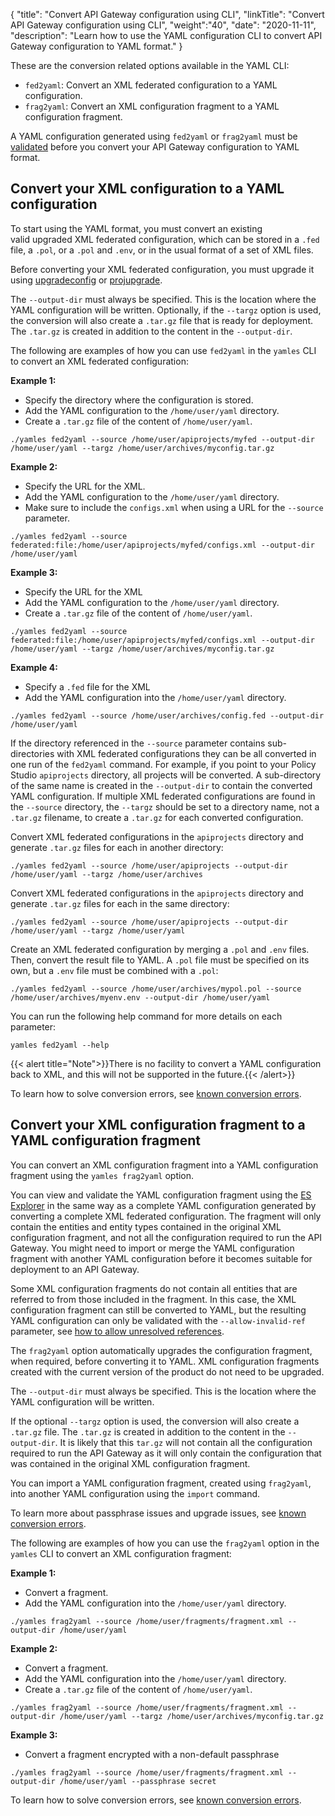 {
"title": "Convert API Gateway configuration using CLI",
"linkTitle": "Convert API Gateway configuration using CLI",
"weight":"40",
"date": "2020-11-11",
"description": "Learn how to use the YAML configuration CLI to convert API Gateway configuration to YAML format."
}

These are the conversion related options available in the YAML CLI:

* `fed2yaml`: Convert an XML federated configuration to a YAML configuration.
* `frag2yaml`: Convert an XML configuration fragment to a YAML configuration fragment.

A YAML configuration generated using `fed2yaml` or `frag2yaml` must be [validated](/docs/apim_yamles/apim_yamles_cli/yamles_cli_validate/#validate-configuration-changes-in-the-yaml-configuration) before you convert your API Gateway configuration to YAML format.

## Convert your XML configuration to a YAML configuration

To start using the YAML format, you must convert an existing valid upgraded XML federated configuration, which can be stored in a `.fed` file, a `.pol`, or a `.pol` and `.env`, or in the usual format of a set of XML files.

Before converting your XML federated configuration, you must upgrade it using [upgradeconfig](/docs/apim_installation/apigw_upgrade/upgrade_analytics/#upgradeconfig-options) or [projupgrade](/docs/apim_reference/devopstools_ref/#projupgrade-command-options).

The `--output-dir` must always be specified. This is the location where the YAML configuration will be written. Optionally, if the `--targz` option is used, the conversion will also create a `.tar.gz` file that is ready for deployment. The `.tar.gz` is created in addition to the content in the `--output-dir`.

The following are examples of how you can use `fed2yaml` in the `yamles` CLI to convert an XML federated configuration:

**Example 1:**

* Specify the directory where the configuration is stored.
* Add the YAML configuration to the `/home/user/yaml` directory.
* Create a `.tar.gz` file of the content of `/home/user/yaml`.

```
./yamles fed2yaml --source /home/user/apiprojects/myfed --output-dir /home/user/yaml --targz /home/user/archives/myconfig.tar.gz
```

**Example 2:**

* Specify the URL for the XML.
* Add the YAML configuration to the `/home/user/yaml` directory.
* Make sure to include the `configs.xml` when using a URL for the `--source` parameter.

```
./yamles fed2yaml --source federated:file:/home/user/apiprojects/myfed/configs.xml --output-dir /home/user/yaml
```

**Example 3:**

* Specify the URL for the XML
* Add the YAML configuration to the `/home/user/yaml` directory.
* Create a `.tar.gz` file of the content of `/home/user/yaml`.

```
./yamles fed2yaml --source federated:file:/home/user/apiprojects/myfed/configs.xml --output-dir /home/user/yaml --targz /home/user/archives/myconfig.tar.gz
```

**Example 4:**

* Specify a `.fed` file for the XML
* Add the YAML configuration into the `/home/user/yaml` directory.

```
./yamles fed2yaml --source /home/user/archives/config.fed --output-dir /home/user/yaml
```

If the directory referenced in the `--source` parameter contains sub-directories with XML federated configurations they can be all converted in one run of the `fed2yaml` command. For example, if you point to your Policy Studio `apiprojects` directory, all projects will be converted. A sub-directory of the same name is created in the `--output-dir` to contain the converted YAML configuration. If multiple XML federated configurations are found in the `--source` directory, the `--targz` should be set to a directory name, not a `.tar.gz` filename, to create a `.tar.gz` for each converted configuration.

Convert XML federated configurations in the `apiprojects` directory and generate `.tar.gz` files for each in another directory:

```
./yamles fed2yaml --source /home/user/apiprojects --output-dir /home/user/yaml --targz /home/user/archives
```

Convert XML federated configurations in the `apiprojects` directory and generate `.tar.gz` files for each in the same directory:

```
./yamles fed2yaml --source /home/user/apiprojects --output-dir /home/user/yaml --targz /home/user/yaml
```

Create an XML federated configuration by merging a `.pol` and `.env` files. Then, convert the result file to YAML. A `.pol` file must be specified on its own, but a `.env` file must be combined with a `.pol`:

```
./yamles fed2yaml --source /home/user/archives/mypol.pol --source /home/user/archives/myenv.env --output-dir /home/user/yaml
```

You can run the following help command for more details on each parameter:

```
yamles fed2yaml --help
```

{{< alert title="Note">}}There is no facility to convert a YAML configuration back to XML, and this will not be supported in the future.{{< /alert>}}

To learn how to solve conversion errors, see [known conversion errors](/docs/apim_yamles/apim_yamles_references/yamles_known_conversion_errors).

## Convert your XML configuration fragment to a YAML configuration fragment

You can convert an XML configuration fragment into a YAML configuration fragment using the `yamles frag2yaml` option.

You can view and validate the YAML configuration fragment using the [ES Explorer](/docs/apigtw_devguide/entity_store/#use-the-es-explorer) in the same way as a complete YAML configuration generated by converting a complete XML federated configuration. The fragment will only contain the entities and entity types contained in the original XML configuration fragment, and not all the configuration required to run the API Gateway. You might need to import or merge the YAML configuration fragment with another YAML configuration before it becomes suitable for deployment to an API Gateway.

Some XML configuration fragments do not contain all entities that are referred to from those included in the fragment. In this case, the XML configuration fragment can still be converted to YAML, but the resulting YAML configuration can only be validated with the `--allow-invalid-ref` parameter, see [how to allow unresolved references](/docs/apim_yamles/apim_yamles_cli/yamles_cli_validate/#disable-entity-reference-check).

The `frag2yaml` option automatically upgrades the configuration fragment, when required, before converting it to YAML. XML configuration fragments created with the current version of the product do not need to be upgraded.

The `--output-dir` must always be specified. This is the location where the YAML configuration will be written.

If the optional `--targz` option is used, the conversion will also create a `.tar.gz` file. The `.tar.gz` is created in addition to the content in the `--output-dir`. It is likely that this `tar.gz` will not contain all the configuration required to run the API Gateway as it will only contain the configuration that was contained in the original XML configuration fragment.

You can import a YAML configuration fragment, created using `frag2yaml`, into another YAML configuration using the `import` command.

To learn more about passphrase issues and upgrade issues, see [known conversion errors](/docs/apim_yamles/apim_yamles_references/yamles_known_conversion_errors).

The following are examples of how you can use the `frag2yaml` option in the `yamles` CLI to convert an XML configuration fragment:

**Example 1:**

* Convert a fragment.
* Add the YAML configuration into the `/home/user/yaml` directory.

```
./yamles frag2yaml --source /home/user/fragments/fragment.xml --output-dir /home/user/yaml
```

**Example 2:**

* Convert a fragment.
* Add the YAML configuration into the `/home/user/yaml` directory.
* Create a `.tar.gz` file of the content of `/home/user/yaml`.

```
./yamles frag2yaml --source /home/user/fragments/fragment.xml --output-dir /home/user/yaml --targz /home/user/archives/myconfig.tar.gz
```

**Example 3:**

* Convert a fragment encrypted with a non-default passphrase

```
./yamles frag2yaml --source /home/user/fragments/fragment.xml --output-dir /home/user/yaml --passphrase secret
```

To learn how to solve conversion errors, see [known conversion errors](/docs/apim_yamles/apim_yamles_references/yamles_known_conversion_errors).
